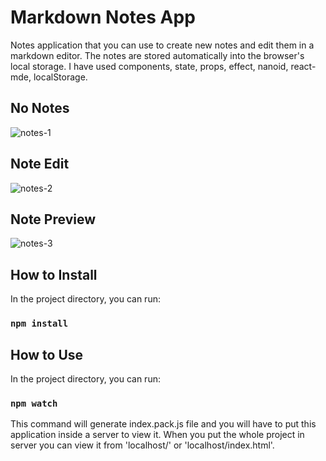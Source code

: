 # Markdown Notes App

Notes application that you can use to create new notes and edit them in a markdown editor. The notes are stored automatically into the browser's local storage. I have used components, state, props, effect, nanoid, react-mde, localStorage.

## No Notes
![notes-1](https://user-images.githubusercontent.com/22518317/169327854-8a7c3dcb-054d-44a0-a314-3f412bc1f5fd.png)

## Note Edit
![notes-2](https://user-images.githubusercontent.com/22518317/169327863-d8c63746-d9ed-46a7-829b-7dd2f855a2ea.png)

## Note Preview
![notes-3](https://user-images.githubusercontent.com/22518317/169327864-5884ec40-d165-430d-9dc8-dfa5779830f9.png)


## How to Install

In the project directory, you can run:

### `npm install`

## How to Use

In the project directory, you can run:

### `npm watch`

This command will generate index.pack.js file and you will have to put this application inside a server to view it. When you put the whole project in server you can view it from 'localhost/' or 'localhost/index.html'.
